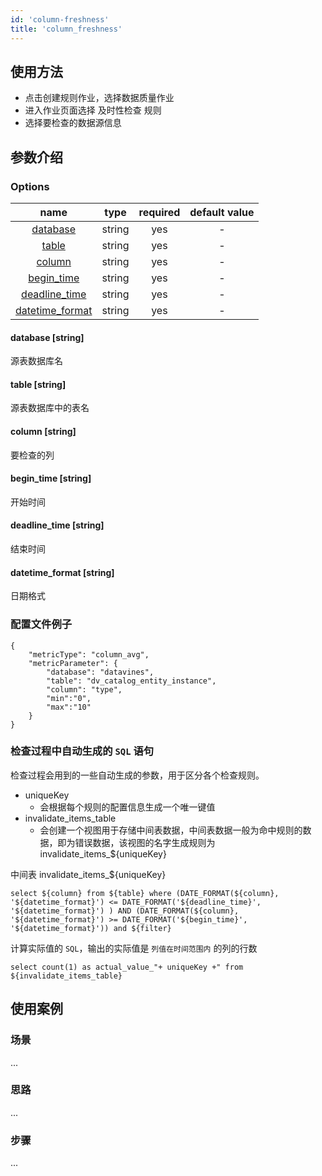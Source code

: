 ```yaml
---
id: 'column-freshness'
title: 'column_freshness'
---
```

## 使用方法
- 点击创建规则作业，选择数据质量作业
- 进入作业页面选择 及时性检查 规则
- 选择要检查的数据源信息

## 参数介绍
### Options

|             name             |  type  |  required  | default value |
|:----------------------------:|:------:|:----------:|:-------------:|
| [database](#database-string) | string |    yes     |       -       |
|    [table](#table-string)    | string |    yes     |       -       |
|   [column](#column-string)   | string |    yes     |       -       |
|   [begin_time](#begin_time-string)   | string |    yes     |       -       |
|   [deadline_time](#deadline_time-string)   | string |    yes     |       -       |
|   [datetime_format](#datetime_format-string)   | string |    yes     |       -       |

#### database [string]
源表数据库名
#### table [string]
源表数据库中的表名
#### column [string]
要检查的列
#### begin_time [string]
开始时间
#### deadline_time [string]
结束时间
#### datetime_format [string]
日期格式

### 配置文件例子
```
{
    "metricType": "column_avg",
    "metricParameter": {
        "database": "datavines",
        "table": "dv_catalog_entity_instance",
        "column": "type",
        "min":"0",
        "max":"10"
    }
}
```

### 检查过程中自动生成的 `SQL` 语句

检查过程会用到的一些自动生成的参数，用于区分各个检查规则。
- uniqueKey
    - 会根据每个规则的配置信息生成一个唯一键值
- invalidate_items_table
    - 会创建一个视图用于存储中间表数据，中间表数据一般为命中规则的数据，即为错误数据，该视图的名字生成规则为 invalidate_items_${uniqueKey}

中间表 invalidate_items_${uniqueKey}
```
select ${column} from ${table} where (DATE_FORMAT(${column}, '${datetime_format}') <= DATE_FORMAT('${deadline_time}', '${datetime_format}') ) AND (DATE_FORMAT(${column}, '${datetime_format}') >= DATE_FORMAT('${begin_time}', '${datetime_format}')) and ${filter}
```
计算实际值的 `SQL`，输出的实际值是 `列值在时间范围内` 的列的行数
```
select count(1) as actual_value_"+ uniqueKey +" from ${invalidate_items_table}
```
## 使用案例

### 场景
...

### 思路
...

### 步骤
...